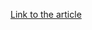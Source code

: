 [Link to the article](https://www.cisa.gov/news-events/alerts/2025/09/29/cisa-adds-five-known-exploited-vulnerabilities-catalog)
